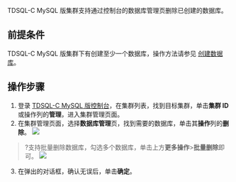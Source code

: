 TDSQL-C MySQL 版集群支持通过控制台的数据库管理页删除已创建的数据库。

## 前提条件
TDSQL-C MySQL 版集群下有创建至少一个数据库，操作方法请参见 [创建数据库](https://cloud.tencent.com/document/product/1003/61749)。

## 操作步骤
1. 登录 [TDSQL-C MySQL 版控制台](https://console.cloud.tencent.com/cynosdb)，在集群列表，找到目标集群，单击**集群 ID**或操作列的**管理**，进入集群管理页面。
2. 在集群管理页面，选择**数据库管理**页，找到需要的数据库，单击其**操作**列的**删除**。
![](https://main.qcloudimg.com/raw/2d4321113a535ae1e86a6d5f3830843b.png)
>?支持批量删除数据库，勾选多个数据库，单击上方**更多操作**>**批量删除**即可。
>![](https://qcloudimg.tencent-cloud.cn/raw/c34b2336aa3d7406702aac7f8f49c19e.png)
3. 在弹出的对话框，确认无误后，单击**确定**。

